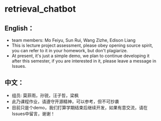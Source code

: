 # retrieval_chatbot

## English：
* team members: Mo Feiyu, Sun Rui, Wang Zizhe, Edison Liang
* This is lecture project assessment, please obey opening source spirit, you can refer to it in your homework, but don't plagiarize. 
* At present, it's just a simple demo, we plan to continue developing it after this semester, if you are interested in it, please leave a message in Issues.

## 中文：
* 组员: 莫菲雨，孙锐，汪子哲，梁枫
* 此乃课程作业，请遵守开源精神，可以参考，但不可抄袭
* 目前只是个demo，我们打算学期结束后继续开发，如果有意交流，请在Issues中留言，谢谢！